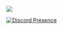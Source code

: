 ![](https://github-readme-stats.vercel.app/api?username=gopokas&theme=dark&show_icons=true)

[![Discord Presence](https://lanyard.cnrad.dev/api/247483052370952192
                            )](https://discord.com/users/247483052370952192)
